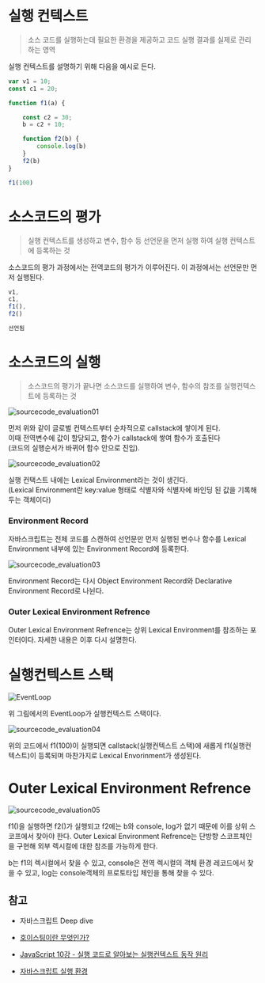 # 실행 컨텍스트
> 소스 코드를 실행하는데 필요한 환경을 제공하고 코드 실행 결과를 실제로 관리하는 영역

실행 컨텍스트를 설명하기 위해 다음을 예시로 든다.

```javascript
var v1 = 10;
const c1 = 20;

function f1(a) {

    const c2 = 30;
    b = c2 + 10;

    function f2(b) {
        console.log(b)
    }
    f2(b)
}

f1(100)
```

# 소스코드의 평가
> 실행 컨텍스트를 생성하고 변수, 함수 등 선언문을 먼저 실행 하여 실행 컨텍스트에 등록하는 것

소스코드의 평가 과정에서는 전역코드의 평가가 이루어진다. 이 과정에서는 선언문만 먼저 실행된다.

```javascript
v1,
c1,
f1(), 
f2()

선언됨
```

# 소스코드의 실행
> 소스코드의 평가가 끝나면 소스코드를 실행하여 변수, 함수의 참조를 실행컨텍스트에 등록하는 것

![sourcecode_evaluation01]()

먼저 위와 같이 글로벌 컨텍스트부터 순차적으로 callstack에 쌓이게 된다.  
이때 전역변수에 값이 할당되고, 함수가 callstack에 쌓여 함수가 호출된다  
(코드의 실행순서가 바뀌어 함수 안으로 진입).

![sourcecode_evaluation02]()

실행 컨택스트 내에는 Lexical Environment라는 것이 생긴다.  
(Lexical Environment란 key:value 형태로 식별자와 식별자에 바인딩 된 값을 기록해두는 객체이다)

### Environment Record

자바스크립트는 전체 코드를 스캔하여 선언문만 먼저 실행된 변수나 함수를 Lexical Environment 내부에 있는 Environment Record에 등록한다.

![sourcecode_evaluation03]()

Environment Record는 다시 Object Environment Record와 Declarative Environment Record로 나뉜다.

### Outer Lexical Environment Refrence

Outer Lexical Environment Refrence는 상위 Lexical Environment를 참조하는 포인터이다. 자세한 내용은 이후 다시 설명한다.

# 실행컨텍스트 스택

![EventLoop]()

위 그림에서의 EventLoop가 실행컨텍스트 스택이다.

![sourcecode_evaluation04]()

위의 코드에서 f1(100)이 실행되면 callstack(실행컨텍스트 스택)에 새롭게 f1(실행컨텍스트)이 등록되며 마찬가지로 Lexical Envorinment가 생성된다.

# Outer Lexical Environment Refrence

![sourcecode_evaluation05]()

f1()을 실행하면 f2()가 실행되고 f2에는 b와 console, log가 없기 때문에 이를 상위 스코프에서 찾아야 한다. Outer Lexical Environment Refrence는 단방향 스코프체인을 구현해 외부 렉시컬에 대한 참조를 가능하게 한다.


b는 f1의 렉시컬에서 찾을 수 있고, console은 전역 렉시컬의 객체 환경 레코드에서 찾을 수 있고, log는 console객체의 프로토타입 체인을 통해 찾을 수 있다.

## 참고

- 자바스크립트 Deep dive

- [호이스팅이란 무엇인가?](https://hardworking-everyday.tistory.com/121?category=983473)

- [JavaScript 10강 - 실행 코드로 알아보는 실행컨텍스트 동작 원리](https://www.youtube.com/watch?v=pfQfEwnJHRs)

- [자바스크립트 실행 환경](https://velog.io/@hoo00nn/%EC%9E%90%EB%B0%94%EC%8A%A4%ED%81%AC%EB%A6%BD%ED%8A%B8-%EC%8B%A4%ED%96%89-%ED%99%98%EA%B2%BDExecution-Context)